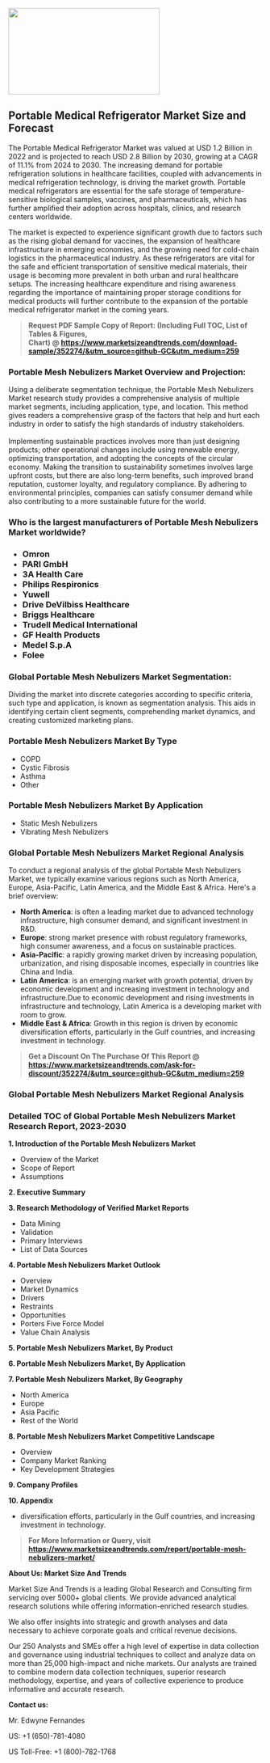 <p><img class="alignnone size-medium wp-image-20088" src="https://ffe5etoiles.com/wp-content/uploads/2024/12/MST1-300x171.png" alt="" width="300" height="171" /></p><h2>Portable Medical Refrigerator Market Size and Forecast</h2><p>The Portable Medical Refrigerator Market was valued at USD 1.2 Billion in 2022 and is projected to reach USD 2.8 Billion by 2030, growing at a CAGR of 11.1% from 2024 to 2030. The increasing demand for portable refrigeration solutions in healthcare facilities, coupled with advancements in medical refrigeration technology, is driving the market growth. Portable medical refrigerators are essential for the safe storage of temperature-sensitive biological samples, vaccines, and pharmaceuticals, which has further amplified their adoption across hospitals, clinics, and research centers worldwide.</p><p>The market is expected to experience significant growth due to factors such as the rising global demand for vaccines, the expansion of healthcare infrastructure in emerging economies, and the growing need for cold-chain logistics in the pharmaceutical industry. As these refrigerators are vital for the safe and efficient transportation of sensitive medical materials, their usage is becoming more prevalent in both urban and rural healthcare setups. The increasing healthcare expenditure and rising awareness regarding the importance of maintaining proper storage conditions for medical products will further contribute to the expansion of the portable medical refrigerator market in the coming years.</p></p><blockquote id="" class=""><strong>Request PDF Sample Copy of Report: (Including Full TOC, List of Tables &amp; Figures, Chart)&nbsp;@&nbsp;<strong><a href="https://www.marketsizeandtrends.com/download-sample/352274/&utm_source=github-GC&utm_medium=259" target="_blank">https://www.marketsizeandtrends.com/download-sample/352274/&utm_source=github-GC&utm_medium=259</a></strong></strong></blockquote><h3 id="" class="">Portable Mesh Nebulizers Market&nbsp;Overview and Projection:</h3><p id="" class="">Using a deliberate segmentation technique, the Portable Mesh Nebulizers Market research study provides a comprehensive analysis of multiple market segments, including application, type, and location. This method gives readers a comprehensive grasp of the factors that help and hurt each industry in order to satisfy the high standards of industry stakeholders. <br /> <br />Implementing sustainable practices involves more than just designing products; other operational changes include using renewable energy, optimizing transportation, and adopting the concepts of the circular economy. Making the transition to sustainability sometimes involves large upfront costs, but there are also long-term benefits, such improved brand reputation, customer loyalty, and regulatory compliance. By adhering to environmental principles, companies can satisfy consumer demand while also contributing to a more sustainable future for the world.</p><h3 id="" class="">Who is the largest manufacturers of&nbsp;Portable Mesh Nebulizers Market worldwide?</h3><h3 class=""><p><ul><li>Omron </li><li> PARI GmbH </li><li> 3A Health Care </li><li> Philips Respironics </li><li> Yuwell </li><li> Drive DeVilbiss Healthcare </li><li> Briggs Healthcare </li><li> Trudell Medical International </li><li> GF Health Products </li><li> Medel S.p.A </li><li> Folee</li></ul></p></h3><h3 id="" class="">Global&nbsp;Portable Mesh Nebulizers Market Segmentation:</h3><p id="" class="">Dividing the market into discrete categories according to specific criteria, such type and application, is known as segmentation analysis. This aids in identifying certain client segments, comprehending market dynamics, and creating customized marketing plans.</p><h3 id="" class="">Portable Mesh Nebulizers Market&nbsp;By Type</h3><p><p><ul><li>COPD</li><li> Cystic Fibrosis</li><li> Asthma</li><li> Other</p></li></ul></p></p><h3 id="" class="">Portable Mesh Nebulizers Market&nbsp;By Application</h3><p class=""><p><ul><li>Static Mesh Nebulizers</li><li> Vibrating Mesh Nebulizers</li></ul></p></p><h3 id="" class="">Global Portable Mesh Nebulizers Market Regional Analysis</h3><p id="" class="">To conduct a regional analysis of the global Portable Mesh Nebulizers Market, we typically examine various regions such as North America, Europe, Asia-Pacific, Latin America, and the Middle East &amp; Africa. Here's a brief overview:</p><ul><li><strong>North America</strong>: is often a leading market due to advanced technology infrastructure, high consumer demand, and significant investment in R&amp;D.</li><li><strong>Europe</strong>: strong market presence with robust regulatory frameworks, high consumer awareness, and a focus on sustainable practices.</li><li><strong>Asia-Pacific</strong>: a rapidly growing market driven by increasing population, urbanization, and rising disposable incomes, especially in countries like China and India.</li><li><strong>Latin America</strong>: is an emerging market with growth potential, driven by economic development and increasing investment in technology and infrastructure.Due to economic development and rising investments in infrastructure and technology, Latin America is a developing market with room to grow.</li><li><strong>Middle East &amp; Africa</strong>: Growth in this region is driven by economic diversification efforts, particularly in the Gulf countries, and increasing investment in technology.</li></ul><blockquote id="" class=""><strong>Get a Discount On The Purchase Of This Report @ <strong><a href="https://www.marketsizeandtrends.com/ask-for-discount/352274/&utm_source=github-GC&utm_medium=259" target="_blank">https://www.marketsizeandtrends.com/ask-for-discount/352274/&utm_source=github-GC&utm_medium=259</a></strong></strong></blockquote><h3 id="" class="">Global Portable Mesh Nebulizers Market Regional Analysis</h3><h3 id="" class="">Detailed TOC of Global Portable Mesh Nebulizers Market Research Report, 2023-2030</h3><p id="" class=""><strong>1. Introduction of the Portable Mesh Nebulizers Market</strong></p><ul><li>Overview of the Market</li><li>Scope of Report</li><li>Assumptions</li></ul><p id="" class=""><strong>2. Executive Summary</strong></p><p id="" class=""><strong>3. Research Methodology of Verified Market Reports</strong></p><ul><li>Data Mining</li><li>Validation</li><li>Primary Interviews</li><li>List of Data Sources</li></ul><p id="" class=""><strong>4. Portable Mesh Nebulizers Market Outlook</strong></p><ul><li>Overview</li><li>Market Dynamics</li><li>Drivers</li><li>Restraints</li><li>Opportunities</li><li>Porters Five Force Model</li><li>Value Chain Analysis</li></ul><p id="" class=""><strong>5. Portable Mesh Nebulizers Market, By Product</strong></p><p id="" class=""><strong>6. Portable Mesh Nebulizers Market, By Application</strong></p><p id="" class=""><strong>7. Portable Mesh Nebulizers Market, By Geography</strong></p><ul><li>North America</li><li>Europe</li><li>Asia Pacific</li><li>Rest of the World</li></ul><p id="" class=""><strong>8. Portable Mesh Nebulizers Market Competitive Landscape</strong></p><ul><li>Overview</li><li>Company Market Ranking</li><li>Key Development Strategies</li></ul><p id="" class=""><strong>9. Company Profiles</strong></p><p id="" class=""><strong>10. Appendix</strong></p><ul><li>diversification efforts, particularly in the Gulf countries, and increasing investment in technology.</li></ul><blockquote id="" class=""><strong>For More Information or Query, visit <strong><strong><a href="https://www.marketsizeandtrends.com/report/portable-mesh-nebulizers-market/" target="_blank">https://www.marketsizeandtrends.com/report/portable-mesh-nebulizers-market/</a></strong></strong></strong></blockquote><p id="" class=""><strong>About Us: Market Size And Trends</strong></p><p id="" class="">Market Size And Trends is a leading Global Research and Consulting firm servicing over 5000+ global clients. We provide advanced analytical research solutions while offering information-enriched research studies.</p><p id="" class="">We also offer insights into strategic and growth analyses and data necessary to achieve corporate goals and critical revenue decisions.</p><p id="" class="">Our 250 Analysts and SMEs offer a high level of expertise in data collection and governance using industrial techniques to collect and analyze data on more than 25,000 high-impact and niche markets. Our analysts are trained to combine modern data collection techniques, superior research methodology, expertise, and years of collective experience to produce informative and accurate research.</p><p id="" class=""><strong>Contact us:</strong></p><p id="" class="">Mr. Edwyne Fernandes</p><p id="" class="">US: +1 (650)-781-4080</p><p id="" class="">US Toll-Free: +1 (800)-782-1768</p>
